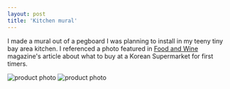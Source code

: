 ```yaml
---
layout: post
title: 'Kitchen mural'
---
```

I made a mural out of a pegboard I was planning to install in my teeny tiny bay area kitchen. I referenced a photo featured in [Food and Wine](https://www.foodandwine.com/chefs/south-korean-grocery-food) magazine's article about what to buy at a Korean Supermarket for first timers.

<img src="ddddarby/ddddarby.github.io/assets/img/projects/kitchen-mural/2023mural-small.jpg" alt="product photo" class="image">
<img src="ddddarby/ddddarby.github.io/assets/img/projects/kitchen-mural/IMG_0390.png" alt="product photo" class="image">